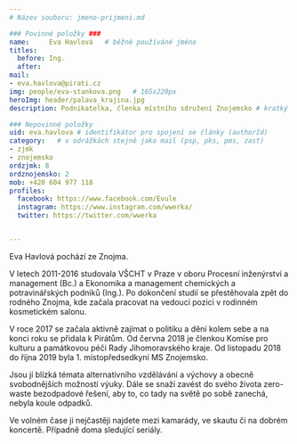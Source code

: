 ```yaml
---
# Název souboru: jmeno-prijmeni.md

### Povinné položky ###
name:     Eva Havlová  	# běžně používáné jméno
titles:
  before: Ing. 
  after:
mail:
- eva.havlova@pirati.cz
img: people/eva-stankova.png   # 165x220px
heroImg: header/palava_krajina.jpg
description: Podnikatelka, členka místního sdružení Znojemsko # kratký popis, max 160 znaků

### Nepovinné položky
uid: eva.havlova # identifikátor pro spojení se články (authorId)
category: 	# v odrážkách stejně jako mail (psp, pks, pms, zast)
- zjmk
- znojemsko
ordzjmk: 8
ordznojemsko: 2
mob: +420 604 977 118
profiles:
  facebook: https://www.facebook.com/Evule
  instagram: https://www.instagram.com/wwerka/
  twitter: https://twitter.com/wwerka


---
```


Eva Havlová pochází ze Znojma.

V letech 2011-2016 studovala VŠCHT v Praze v oboru Procesní inženýrství a management (Bc.) a Ekonomika a management chemických a potravinářských podniků (Ing.). Po dokončení studií se přestěhovala zpět do rodného Znojma, kde začala pracovat na vedoucí pozici v rodinném kosmetickém salonu.

V roce 2017 se začala aktivně zajímat o politiku a dění kolem sebe a na konci roku se přidala k Pirátům. Od června 2018 je členkou Komise pro kulturu a památkovou péči Rady Jihomoravského kraje. Od listopadu 2018 do října 2019 byla 1. místopředsedkyní MS Znojemsko.

Jsou jí blízká témata alternativního vzdělávání a výchovy a obecně svobodnějších možností výuky. Dále se snaží zavést do svého života zero-waste bezodpadové řešení, aby to, co tady na světě po sobě zanechá, nebyla koule odpadků.

Ve volném čase ji nejčastěji najdete mezi kamarády, ve skautu či na dobrém koncertě. Případně doma sledující seriály.
